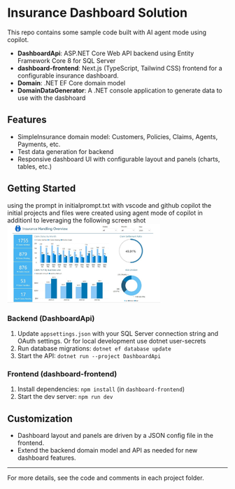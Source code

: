 # Insurance Dashboard Solution

This repo contains some sample code built with AI agent mode using copilot.

- **DashboardApi**: ASP.NET Core Web API backend using Entity Framework Core 8 for SQL Server 
- **dashboard-frontend**: Next.js (TypeScript, Tailwind CSS) frontend for a configurable insurance dashboard.
- **Domain**: .NET EF Core domain model
- **DomainDataGenerator**: A .NET console application to generate data to use with the dasbhoard

## Features
- SimpleInsurance domain model: Customers, Policies, Claims, Agents, Payments, etc.
- Test data generation for backend
- Responsive dashboard UI with configurable layout and panels (charts, tables, etc.)

## Getting Started
using the prompt in initialprompt.txt with vscode and github copilot the initial projects and files were created using agent mode of copilot in additionl to leveraging the following screen shot
<img src="insurance-claim-analysis.jpg" width="350" title="insurance dashboard ex" alt="insurance dashboard image">

### Backend (DashboardApi)
1. Update `appsettings.json` with your SQL Server connection string and OAuth settings. Or for local development use dotnet user-secrets
2. Run database migrations: `dotnet ef database update`
3. Start the API: `dotnet run --project DashboardApi`

### Frontend (dashboard-frontend)
1. Install dependencies: `npm install` (in `dashboard-frontend`)
2. Start the dev server: `npm run dev`

## Customization
- Dashboard layout and panels are driven by a JSON config file in the frontend.
- Extend the backend domain model and API as needed for new dashboard features.

---

For more details, see the code and comments in each project folder.

